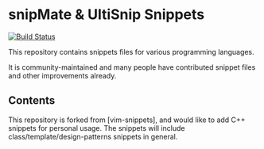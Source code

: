 snipMate & UltiSnip Snippets
============================

[![Build Status](https://travis-ci.org/honza/vim-snippets.svg)](https://travis-ci.org/honza/vim-snippets)

This repository contains snippets files for various programming languages.

It is community-maintained and many people have contributed snippet files and
other improvements already.

Contents
--------
This repository is forked from [vim-snippets], and would like to add C++ snippets for personal usage.
The snippets will include class/template/design-patterns snippets in general.

[vim-snippts]:        https://github.com/honza/vim-snippets.vim
